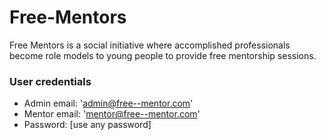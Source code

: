 # Free-Mentors
Free Mentors is a social initiative where accomplished professionals become role models to young people to provide free mentorship sessions.

### User credentials
- Admin email: 'admin@free--mentor.com'
- Mentor email: 'mentor@free--mentor.com'
- Password: [use any password]